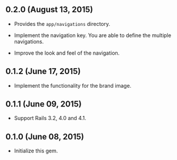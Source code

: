 ## 0.2.0 (August 13, 2015) ##

*   Provides the `app/navigations` directory.

*   Implement the navigation key.
    You are able to define the multiple navigations.

*   Improve the look and feel of the navigation.


## 0.1.2 (June 17, 2015) ##

*   Implement the functionality for the brand image.


## 0.1.1 (June 09, 2015) ##

*   Support Rails 3.2, 4.0 and 4.1.


## 0.1.0 (June 08, 2015) ##

*   Initialize this gem.

